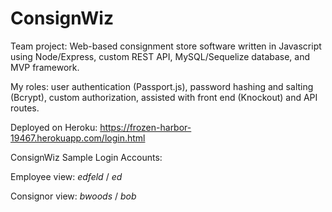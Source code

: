 # ConsignWiz
Team project: Web-based consignment store software written in Javascript using Node/Express, custom REST API, MySQL/Sequelize database, and MVP framework.

My roles: user authentication (Passport.js), password hashing and salting (Bcrypt), custom authorization, assisted with front end (Knockout) and API routes.

Deployed on Heroku: https://frozen-harbor-19467.herokuapp.com/login.html

ConsignWiz Sample Login Accounts:

Employee view: _edfeld_ / _ed_

Consignor view: _bwoods_ / _bob_
